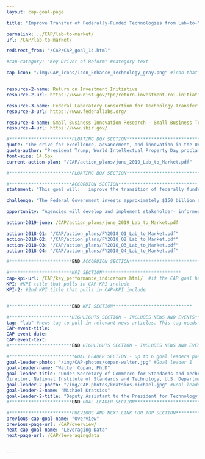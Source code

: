 ```yaml
---
layout: cap-goal-page

title: "Improve Transfer of Federally-Funded Technologies from Lab-to-Market" #page title

permalink: ../CAP/lab-to-market/
url: /CAP/lab-to-market/

redirect_from: "/CAP/CAP_goal_14.html"

#cap-category: "Key Driver of Reform" #category text

cap-icon: "/img/CAP_icons/Icon_Enhance_Technology_gray.png" #icon that appears next to title


resource-2-name: Return on Investment Initiative
resource-2-url: https://www.nist.gov/tpo/return-investment-roi-initiative

resource-3-name: Federal Laboratory Consortium for Technology Transfer
resource-3-url: https://www.federallabs.org/

resource-4-name: Small Business Innovation Research - Small Business Technology Transfer
resource-4-url: https://www.sbir.gov/

#***********************FLOATING BOX SECTION*****************************
quote: "The drive for excellence, advancement, and innovation in the United States has brought forth significant discoveries, developed life-saving research, and improved the quality of life for millions of Americans." #appears in the gray text box
quote-author: "President Trump, World Intellectual Property Day proclamation"
font-size: 14.5px
current-action-plan: "/CAP/action_plans/june_2019_Lab_to_Market.pdf"

#***********************FLOATING BOX SECTION*****************************

#***********************ACCORDION SECTION*****************************
statement: "This goal will:   improve the transition of federally funded innovations from the laboratory to the marketplace by reducing the administrative and regulatory burdens for technology transfer and increasing private sector investment in later-stage research and development (R&D); develop and implement more effective partnering models and technology transfer mechanisms for Federal agencies; and enhance the effectiveness of technology transfer by improving the methods for evaluating the ROI and economic and national security impacts of federally funded R&D, and using that information to focus efforts on approaches proven to work." #first accordion text

challenge: "The Federal Government invests approximately $150 billion annually in research and development conducted at Federal laboratories, universities, and other research organizations. For America to maintain its position as the leader in global innovation, bring products to market more quickly, grow the economy, and maintain a strong national security innovation base, it is essential to optimize technology transfer and support programs to increase the return on investment (ROI) from federally funded R&D." #second accordion text

opportunity: "Agencies will develop and implement stakeholder- informed action plans, which may include improved Federal practices and policies, regulatory reform, and legislative proposals; increase interactions with private sector experts; identify, share, and adopt best practices for technology transfer; and increase the transfer of federally funded innovations from lab to market." #third accordion text

action-2019-june: /CAP/action_plans/june_2019_Lab_to_Market.pdf

action-2018-Q1: "/CAP/action_plans/FY2018_Q1_Lab_to_Market.pdf"
action-2018-Q2: "/CAP/action_plans/FY2018_Q2_Lab_to_Market.pdf"
action-2018-Q3: "/CAP/action_plans/FY2018_Q3_Lab_to_Market.pdf"
action-2018-Q4: "/CAP/action_plans/FY2018_Q4_Lab_to_Market.pdf"

#***********************END ACCORDION SECTION*****************************

#***********************KPI SECTION*****************************
cap-kpi-url: /CAP/key_performance_indicators.html/  #if the CAP goal has a KPI, it will appear as a button under the title. The button links to the KPI accordion section
KPI: #KPI title that pulls in CAP-KPI include
KPI-2: #2nd KPI title that pulls in CAP-KPI include


#***********************END KPI SECTION*****************************

#***********************HIGHLIGHTS SECTION - INCLUDES NEWS AND EVENTS*****************************
tag: "lab" #news tag to pull in relevant news articles. This tag needs to be included in the "post" front matter
CAP-event-title:
CAP-event-date:
CAP-event-text:
#***********************END HIGHLIGHTS SECTION - INCLUDES NEWS AND EVENTS*****************************

#************************GOAL LEADER SECTION - up to 6 goal leaders possible by creating up to 6 sections below***************************
goal-leader-photo: "/img/CAP-photos/copan-walter.jpg" #Goal leader 1
goal-leader-name: "Walter Copan, Ph.D"
goal-leader-title: "Under Secretary of Commerce for Standards and Technology,
Director, National Institute of Standards and Technology, U.S. Department of Commerce"
goal-leader-2-photo: "/img/CAP-photos/kratsios-michael.jpg" #Goal leader 2
goal-leader-2-name: "Michael Kratsios"
goal-leader-2-title: "Deputy Assistant to the President for Technology Policy, Office of Science and Technology Policy The White House"
#***********************END GOAL LEADER SECTION*****************************8

#***********************PREVIOUS AND NEXT LINK FOR TOP SECTION*****************************8
previous-cap-goal-name: "Overview"
previous-page-url: /CAP/overview/
next-cap-goal-name: "Leveraging Data"
next-page-url: /CAP/leveragingdata


---  
```

